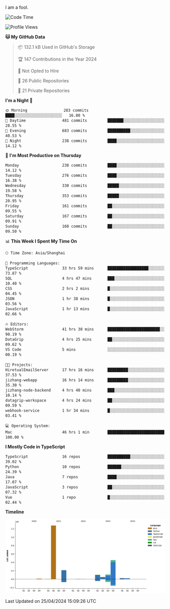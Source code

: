 I am a fool.

<!--START_SECTION:waka-->
![Code Time](http://img.shields.io/badge/Code%20Time-1%2C384%20hrs%2028%20mins-blue)

![Profile Views](http://img.shields.io/badge/Profile%20Views-7-blue)

**🐱 My GitHub Data** 

> 📦 132.1 kB Used in GitHub's Storage 
 > 
> 🏆 147 Contributions in the Year 2024
 > 
> 🚫 Not Opted to Hire
 > 
> 📜 26 Public Repositories 
 > 
> 🔑 21 Private Repositories 
 > 
**I'm a Night 🦉** 

```text
🌞 Morning                283 commits         ████░░░░░░░░░░░░░░░░░░░░░   16.80 % 
🌆 Daytime                481 commits         ███████░░░░░░░░░░░░░░░░░░   28.55 % 
🌃 Evening                683 commits         ██████████░░░░░░░░░░░░░░░   40.53 % 
🌙 Night                  238 commits         ████░░░░░░░░░░░░░░░░░░░░░   14.12 % 
```
📅 **I'm Most Productive on Thursday** 

```text
Monday                   238 commits         ████░░░░░░░░░░░░░░░░░░░░░   14.12 % 
Tuesday                  276 commits         ████░░░░░░░░░░░░░░░░░░░░░   16.38 % 
Wednesday                330 commits         █████░░░░░░░░░░░░░░░░░░░░   19.58 % 
Thursday                 353 commits         █████░░░░░░░░░░░░░░░░░░░░   20.95 % 
Friday                   161 commits         ██░░░░░░░░░░░░░░░░░░░░░░░   09.55 % 
Saturday                 167 commits         ██░░░░░░░░░░░░░░░░░░░░░░░   09.91 % 
Sunday                   160 commits         ██░░░░░░░░░░░░░░░░░░░░░░░   09.50 % 
```


📊 **This Week I Spent My Time On** 

```text
🕑︎ Time Zone: Asia/Shanghai

💬 Programming Languages: 
TypeScript               33 hrs 59 mins      ██████████████████░░░░░░░   73.87 % 
SQL                      4 hrs 47 mins       ███░░░░░░░░░░░░░░░░░░░░░░   10.40 % 
CSS                      2 hrs 2 mins        █░░░░░░░░░░░░░░░░░░░░░░░░   04.45 % 
JSON                     1 hr 38 mins        █░░░░░░░░░░░░░░░░░░░░░░░░   03.56 % 
JavaScript               1 hr 13 mins        █░░░░░░░░░░░░░░░░░░░░░░░░   02.66 % 

🔥 Editors: 
WebStorm                 41 hrs 30 mins      ███████████████████████░░   90.19 % 
DataGrip                 4 hrs 25 mins       ██░░░░░░░░░░░░░░░░░░░░░░░   09.62 % 
VS Code                  5 mins              ░░░░░░░░░░░░░░░░░░░░░░░░░   00.19 % 

🐱‍💻 Projects: 
HiretualEmailServer      17 hrs 16 mins      █████████░░░░░░░░░░░░░░░░   37.53 % 
jizhang-webapp           16 hrs 14 mins      █████████░░░░░░░░░░░░░░░░   35.30 % 
jizhang-node-backend     4 hrs 40 mins       ███░░░░░░░░░░░░░░░░░░░░░░   10.14 % 
datagrip-workspace       4 hrs 24 mins       ██░░░░░░░░░░░░░░░░░░░░░░░   09.59 % 
webhook-service          1 hr 34 mins        █░░░░░░░░░░░░░░░░░░░░░░░░   03.41 % 

💻 Operating System: 
Mac                      46 hrs 1 min        █████████████████████████   100.00 % 
```

**I Mostly Code in TypeScript** 

```text
TypeScript               16 repos            ██████████░░░░░░░░░░░░░░░   39.02 % 
Python                   10 repos            ██████░░░░░░░░░░░░░░░░░░░   24.39 % 
Java                     7 repos             ████░░░░░░░░░░░░░░░░░░░░░   17.07 % 
JavaScript               3 repos             ██░░░░░░░░░░░░░░░░░░░░░░░   07.32 % 
Vue                      1 repo              █░░░░░░░░░░░░░░░░░░░░░░░░   02.44 % 
```



**Timeline**

![Lines of Code chart](https://raw.githubusercontent.com/VeejaLiu/VeejaLiu/master/assets/bar_graph.png)


 Last Updated on 25/04/2024 15:09:26 UTC
<!--END_SECTION:waka-->
